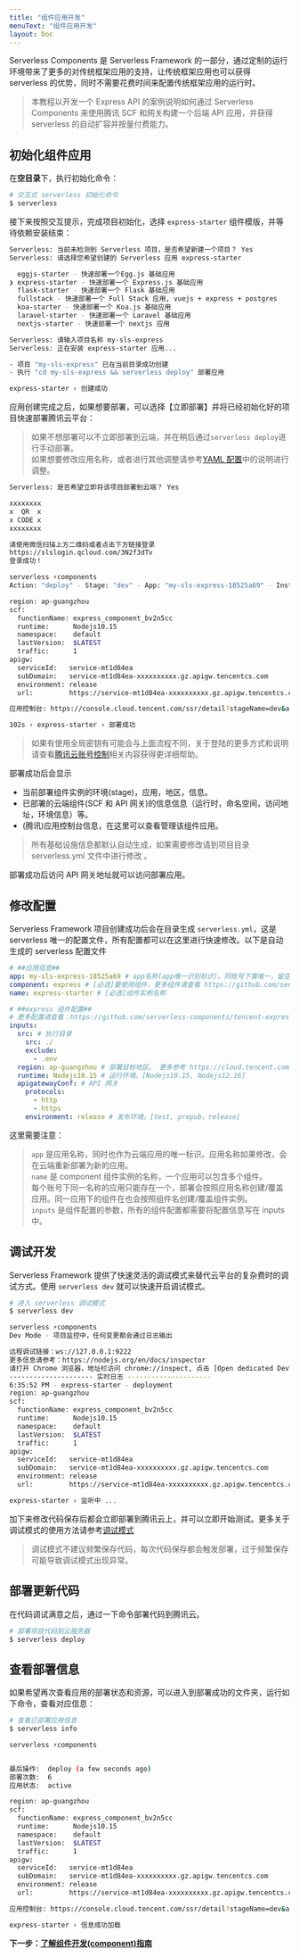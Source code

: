 ```yaml
---
title: "组件应用开发"
menuText: "组件应用开发"
layout: Doc
---
```


Serverless Components 是 Serverless Framework 的一部分，通过定制的运行环境带来了更多的对传统框架应用的支持，让传统框架应用也可以获得 serverless 的优势，同时不需要花费时间来配置传统框架应用的运行时。

> 本教程以开发一个 Express API 的案例说明如何通过 Serverless Components 来使用腾讯 SCF 和网关构建一个后端 API 应用，并获得 serverless 的自动扩容并按量付费能力。

## 初始化组件应用

在**空目录**下，执行初始化命令：

```sh
# 交互式 serverless 初始化命令
$ serverless
```

接下来按照交互提示，完成项目初始化，选择 `express-starter` 组件模版，并等待依赖安装结束：

```sh
Serverless: 当前未检测到 Serverless 项目，是否希望新建一个项目？ Yes
Serverless: 请选择您希望创建的 Serverless 应用 express-starter

  eggjs-starter - 快速部署一个Egg.js 基础应用
❯ express-starter - 快速部署一个 Express.js 基础应用
  flask-starter - 快速部署一个 Flask 基础应用
  fullstack - 快速部署一个 Full Stack 应用, vuejs + express + postgres
  koa-starter - 快速部署一个 Koa.js 基础应用
  laravel-starter - 快速部署一个 Laravel 基础应用
  nextjs-starter - 快速部署一个 nextjs 应用

Serverless: 请输入项目名称 my-sls-express
Serverless: 正在安装 express-starter 应用...

- 项目 "my-sls-express" 已在当前目录成功创建
- 执行 "cd my-sls-express && serverless deploy" 部署应用

express-starter › 创建成功
```

应用创建完成之后，如果想要部署，可以选择【立即部署】并将已经初始化好的项目快速部署腾讯云平台：

> 如果不想部署可以不立即部署到云端，并在稍后通过`serverless deploy`进行手动部署。  
> 如果想要修改应用名称，或者进行其他调整请参考[YAML 配置](../basic/yaml)中的说明进行调整。

```sh
Serverless: 是否希望立即将该项目部署到云端？ Yes

xxxxxxxx
x  QR  x
x CODE x
xxxxxxxx

请使用微信扫描上方二维码或者点击下方链接登录
https://slslogin.qcloud.com/3N2f3dTv
登录成功！

serverless ⚡components
Action: "deploy" - Stage: "dev" - App: "my-sls-express-18525a69" - Instance: "express-starter"

region: ap-guangzhou
scf:
  functionName: express_component_bv2n5cc
  runtime:      Nodejs10.15
  namespace:    default
  lastVersion:  $LATEST
  traffic:      1
apigw:
  serviceId:   service-mt1d84ea
  subDomain:   service-mt1d84ea-xxxxxxxxxx.gz.apigw.tencentcs.com
  environment: release
  url:         https://service-mt1d84ea-xxxxxxxxxx.gz.apigw.tencentcs.com/release/

应用控制台: https://console.cloud.tencent.com/ssr/detail?stageName=dev&appName=my-sls-express-bv2n5cc&instanceName=express-starter&stageList=dev

102s › express-starter › 部署成功
```

> 如果有使用全局密钥有可能会与上面流程不同，关于登陆的更多方式和说明请查看[腾讯云账号控制](../basic/tencent-account.md)相关内容获得更详细帮助。

部署成功后会显示

- 当前部署组件实例的环境(stage)，应用，地区，信息。
- 已部署的云端组件(SCF 和 API 网关)的信息信息（运行时，命名空间，访问地址，环境信息）等。
- (腾讯)应用控制台信息，在这里可以查看管理该组件应用。

> 所有基础设施信息都默认自动生成，如果需要修改请到项目目录 serverless.yml 文件中进行修改 。

部署成功后访问 API 网关地址就可以访问部署应用。

## 修改配置

Serverless Framework 项目创建成功后会在目录生成 `serverless.yml`，这是 serverless 唯一的配置文件，所有配置都可以在这里进行快速修改。以下是自动生成的 serverless 配置文件

```yml
# ##应用信息##
app: my-sls-express-18525a69 # app名称(app唯一识别标识)。同账号下需唯一，留空则继承组件实例名称
component: express # [必选]要使用组件，更多组件请查看 https://github.com/serverless-components
name: express-starter # [必选]组件实例名称

# ##express 组件配置##
# 更多配置请查看：https://github.com/serverless-components/tencent-express/blob/master/docs/configure.md
inputs:
  src: # 执行目录
    src: ./
    exclude:
      - .env
  region: ap-guangzhou # 部署目标地区。 更多参考 https://cloud.tencent.com/document/api/583/17238#.E5.9C.B0.E5.9F.9F.E5.88.97.E8.A1.A8
  runtime: Nodejs10.15 # 运行环境。[Nodejs10.15, Nodejs12.16]
  apigatewayConf: # API 网关
    protocols:
      - http
      - https
    environment: release # 发布环境。[test, prepub，release]
```

这里需要注意：

> `app` 是应用名称，同时也作为云端应用的唯一标识。应用名称如果修改，会在云端重新部署为新的应用。  
> `name` 是 component 组件实例的名称，一个应用可以包含多个组件。  
> 每个账号下同一名称的应用只能存在一个，部署会按照应用名称创建/覆盖应用。同一应用下的组件在也会按照组件名创建/覆盖组件实例。  
> `inputs` 是组件配置的参数，所有的组件配置都需要将配置信息写在 inputs 中。

## 调试开发

Serverless Framework 提供了快速灵活的调试模式来替代云平台的复杂费时的调试方式。使用 `serverless dev` 就可以快速开启调试模式。

```sh
# 进入 serverless 调试模式
$ serverless dev

serverless ⚡components
Dev Mode - 项目监控中，任何变更都会通过日志输出

远程调试链接：ws://127.0.0.1:9222
更多信息请参考：https://nodejs.org/en/docs/inspector
请打开 Chrome 浏览器，地址栏访问 chrome://inspect, 点击 [Open dedicated DevTools for Node] 开始调试代码
--------------------- 实时日志 ---------------------
6:35:52 PM - express-starter - deployment
region: ap-guangzhou
scf:
  functionName: express_component_bv2n5cc
  runtime:      Nodejs10.15
  namespace:    default
  lastVersion:  $LATEST
  traffic:      1
apigw:
  serviceId:   service-mt1d84ea
  subDomain:   service-mt1d84ea-xxxxxxxxxx.gz.apigw.tencentcs.com
  environment: release
  url:         https://service-mt1d84ea-xxxxxxxxxx.gz.apigw.tencentcs.com/release/

express-starter › 监听中 ...
```

加下来修改代码保存后都会立即部署到腾讯云上，并可以立即开始测试。更多关于调试模式的使用方法请参考[调试模式](../basic/dev-mode.md)

> 调试模式不建议频繁保存代码，每次代码保存都会触发部署，过于频繁保存可能导致调试模式出现异常。

## 部署更新代码

在代码调试满意之后，通过一下命令部署代码到腾讯云。

```sh
# 部署项目代码到云服务器
$ serverless deploy
```

## 查看部署信息

如果希望再次查看应用的部署状态和资源，可以进入到部署成功的文件夹，运行如下命令，查看对应信息：

```sh
# 查看已部署应用信息
$ serverless info

serverless ⚡components


最后操作:  deploy (a few seconds ago)
部署次数:  6
应用状态:  active

region: ap-guangzhou
scf:
  functionName: express_component_bv2n5cc
  runtime:      Nodejs10.15
  namespace:    default
  lastVersion:  $LATEST
  traffic:      1
apigw:
  serviceId:   service-mt1d84ea
  subDomain:   service-mt1d84ea-xxxxxxxxxx.gz.apigw.tencentcs.com
  environment: release
  url:         https://service-mt1d84ea-xxxxxxxxxx.gz.apigw.tencentcs.com/release/

应用控制台: https://console.cloud.tencent.com/ssr/detail?stageName=dev&appName=my-sls-express-bv2n5cc&instanceName=express-starter&stageList=dev

express-starter › 信息成功加载
```

**下一步：[了解组件开发(component)指南](../components/README)**


